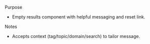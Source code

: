 Purpose

- Empty results component with helpful messaging and reset link.

Notes

- Accepts context (tag/topic/domain/search) to tailor message.

